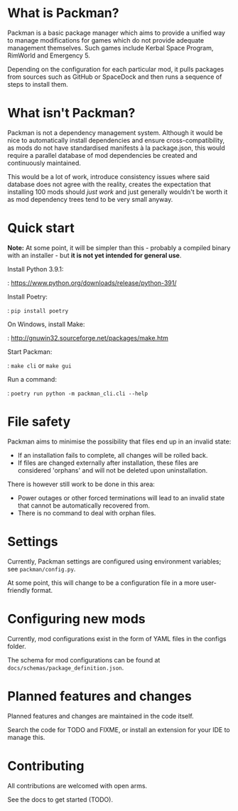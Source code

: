 # What is Packman?

Packman is a basic package manager which aims to provide a unified way
to manage modifications for games which do not provide adequate
management themselves. Such games include Kerbal Space Program, RimWorld
and Emergency 5.

Depending on the configuration for each particular mod, it pulls
packages from sources such as GitHub or SpaceDock and then runs a
sequence of steps to install them.

# What isn't Packman?

Packman is not a dependency management system. Although it would be nice
to automatically install dependencies and ensure cross-compatibility, as
mods do not have standardised manifests à la package.json, this would
require a parallel database of mod dependencies be created and
continuously maintained.

This would be a lot of work, introduce consistency issues where said
database does not agree with the reality, creates the expectation that
installing 100 mods should *just work* and just generally wouldn\'t be
worth it as mod dependency trees tend to be very small anyway.

# Quick start

**Note:** At some point, it will be simpler than this - probably a
compiled binary with an installer - but **it is not yet intended for
general use**.

Install Python 3.9.1:

:   <https://www.python.org/downloads/release/python-391/>

Install Poetry:

:   `pip install poetry`

On Windows, install Make:

:   <http://gnuwin32.sourceforge.net/packages/make.htm>

Start Packman:

:   `make cli` or `make gui`

Run a command:

:   `poetry run python -m packman_cli.cli --help`

# File safety

Packman aims to minimise the possibility that files end up in an invalid
state:

-   If an installation fails to complete, all changes will be rolled
    back.
-   If files are changed externally after installation, these files are
    considered \'orphans\' and will not be deleted upon uninstallation.

There is however still work to be done in this area:

-   Power outages or other forced terminations will lead to an invalid
    state that cannot be automatically recovered from.
-   There is no command to deal with orphan files.

# Settings

Currently, Packman settings are configured using environment variables;
see `packman/config.py`.

At some point, this will change to be a configuration file in a more
user-friendly format.

# Configuring new mods

Currently, mod configurations exist in the form of YAML files in the
configs folder.

The schema for mod configurations can be found at
`docs/schemas/package_definition.json`.

# Planned features and changes

Planned features and changes are maintained in the code itself.

Search the code for TODO and FIXME, or install an extension for your IDE
to manage this.

# Contributing

All contributions are welcomed with open arms.

See the docs to get started (TODO).
